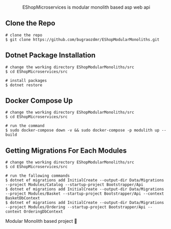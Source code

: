 <p align=center>
  <br>
  <span>EShopMicroservices is modular monolith based asp web api</span>
  <br>
</p>

## Clone the Repo
```console
# clone the repo
$ git clone https://github.com/bugraozdmr/EShopModularMonoliths.git
```

## Dotnet Package Installation
```console
# change the working directory EShopModularMonoliths/src
$ cd EShopMicroservices/src

# install packages
$ dotnet restore
```

## Docker Compose Up
```console
# change the working directory EShopModularMonoliths/src
$ cd EShopMicroservices/src

# run the command
$ sudo docker-compose down -v && sudo docker-compose -p modulith up --build
```

## Getting Migrations For Each Modules
```console
# change the working directory EShopModularMonoliths/src
$ cd EShopMicroservices/src

# run the fallowing commands
$ dotnet ef migrations add InitialCreate --output-dir Data/Migrations --project Modules/Catalog --startup-project Bootstrapper/Api
$ dotnet ef migrations add InitialCreate --output-dir Data/Migrations --project Modules/Basket --startup-project Bootstrapper/Api --context BasketDbContext
$ dotnet ef migrations add InitialCreate --output-dir Data/Migrations --project Modules/Ordering --startup-project Bootstrapper/Api --context OrderingDbContext
```

Modular Monolith based project 🎉

